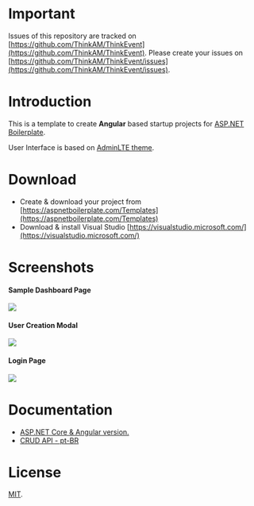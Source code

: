 # Important

Issues of this repository are tracked on [https://github.com/ThinkAM/ThinkEvent](https://github.com/ThinkAM/ThinkEvent). Please create your issues on [https://github.com/ThinkAM/ThinkEvent/issues](https://github.com/ThinkAM/ThinkEvent/issues).

# Introduction

This is a template to create **Angular** based startup projects for [ASP.NET Boilerplate](https://aspnetboilerplate.com/Pages/Documents/Zero/Startup-Template-Angular).
 
User Interface is based on [AdminLTE theme](https://github.com/ColorlibHQ/AdminLTE).
 
# Download

- Create & download your project from [https://aspnetboilerplate.com/Templates](https://aspnetboilerplate.com/Templates)
- Download & install Visual Studio [https://visualstudio.microsoft.com/](https://visualstudio.microsoft.com/)

# Screenshots

#### Sample Dashboard Page
![](_screenshots/module-zero-core-template-ui-home.png)

#### User Creation Modal
![](_screenshots/module-zero-core-template-ui-user-create-modal.png)

#### Login Page

![](_screenshots/module-zero-core-template-ui-login.png)

# Documentation

- [ASP.NET Core & Angular  version.](https://aspnetboilerplate.com/Pages/Documents/Zero/Startup-Template-Angular)
- [CRUD API - pt-BR](https://felipealb.medium.com/j%C3%A1-parou-para-pensar-que-tudo-na-vida-%C3%A9-um-evento-53aafc4ac75d)

# License

[MIT](LICENSE).

